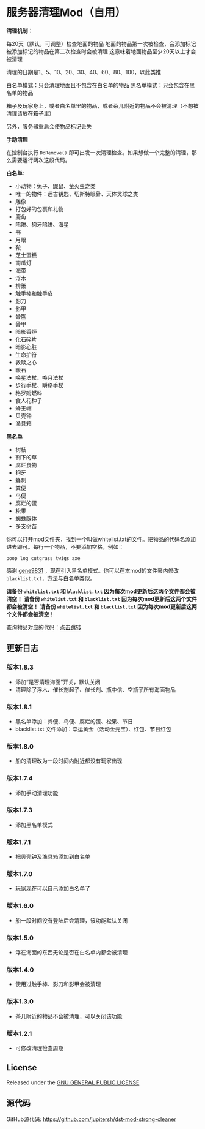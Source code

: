# 服务器清理Mod（自用）

**清理机制：**

每20天（默认，可调整）检查地面的物品
地面的物品第一次被检查，会添加标记
被添加标记的物品在第二次检查时会被清理
这意味着地面物品至少20天以上才会被清理

清理的日期是1、5、10、20、30、40、60、80、100，以此类推

白名单模式：只会清理地面且不包含在白名单的物品
黑名单模式：只会包含在黑名单的物品

箱子及玩家身上，或者白名单里的物品，或者茶几附近的物品不会被清理（不想被清理请放在箱子里）

另外，服务器重启会使物品标记丢失

**手动清理**

在控制台执行 `DoRemove()` 即可出发一次清理检查。如果想做一个完整的清理，那么需要运行两次这段代码。

**白名单:**

- 小动物：兔子、鼹鼠、萤火虫之类
- 唯一的物件：远古钥匙、切斯特眼骨、天体灵球之类
- 雕像
- 打包好的包裹和礼物
- 鹿角
- 陷阱、狗牙陷阱、海星
- 书
- 月眼
- 鞍
- 芝士蛋糕
- 南瓜灯
- 海带
- 浮木
- 排箫
- 触手棒和触手皮
- 影刀
- 影甲
- 骨盔
- 骨甲
- 暗影香炉
- 化石碎片
- 暗影心脏
- 生命护符
- 救赎之心
- 暖石
- 唤星法杖、喚月法杖
- 步行手杖、瞬移手杖
- 格罗姆燃料
- 食人花种子
- 蜂王帽
- 贝壳钟
- 渔具箱

**黑名单**
 - 树枝
 - 割下的草
 - 腐烂食物
 - 狗牙
 - 蜂刺
 - 粪便
 - 鸟便
 - 腐烂的蛋
 - 松果
 - 蜘蛛腺体
 - 多支树苗

你可以打开mod文件夹，找到一个叫做whitelist.txt的文件。把物品的代码名添加进去即可。每行一个物品，不要添加空格，例如：

`
poop
log
cutgrass
twigs
axe
`

感谢 [gene9831](https://github.com/gene9831) ，现在引入黑名单模式。你可以在本mod的文件夹内修改`blacklist.txt`，方法与白名单类似。

**请备份 `whitelist.txt` 和 `blacklist.txt` 因为每次mod更新后这两个文件都会被清空！**
**请备份 `whitelist.txt` 和 `blacklist.txt` 因为每次mod更新后这两个文件都会被清空！**
**请备份 `whitelist.txt` 和 `blacklist.txt` 因为每次mod更新后这两个文件都会被清空！**

查询物品对应的代码：[点击跳转](https://zhuanlan.zhihu.com/p/34134405?utm_medium=social)

## 更新日志

### 版本1.8.3
- 添加“是否清理海面”开关，默认关闭
- 清理除了浮木、催长剂起子、催长剂、瓶中信、空瓶子所有海面物品

### 版本1.8.1
- 黑名单添加：粪便、鸟便、腐烂的蛋、松果、节日
- blacklist.txt 文件添加：幸运黄金（活动金元宝）、红包、节日红包

### 版本1.8.0
- 船的清理改为一段时间内附近都没有玩家出现

### 版本1.7.4
- 添加手动清理功能

### 版本1.7.3
- 添加黑名单模式

### 版本1.7.1
- 把贝壳钟及渔具箱添加到白名单

### 版本1.7.0
- 玩家现在可以自己添加白名单了

### 版本1.6.0
- 船一段时间没有登陆后会清理，该功能默认关闭

### 版本1.5.0
- 浮在海面的东西无论是否在白名单内都会被清理

### 版本1.4.0
- 使用过触手棒、影刀和影甲会被清理

### 版本1.3.0
- 茶几附近的物品不会被清理，可以关闭该功能

### 版本1.2.1
- 可修改清理检查周期

## License

Released under the [GNU GENERAL PUBLIC LICENSE](https://www.gnu.org/licenses/gpl-3.0.en.html)

## 源代码

GitHub源代码: https://github.com/jupitersh/dst-mod-strong-cleaner
